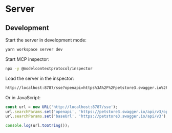 # Server

## Development

Start the server in development mode:

```bash
yarn workspace server dev
```

Start MCP inspector:

```bash
npx -y @modelcontextprotocol/inspector
```

Load the server in the inspector:

```bash
http://localhost:8787/sse?openapi=https%3A%2F%2Fpetstore3.swagger.io%2Fapi%2Fv3%2Fopenapi.json&baseUrl=https%3A%2F%2Fpetstore3.swagger.io%2Fapi%2Fv3
```

Or in JavaScript:

```js
const url = new URL('http://localhost:8787/sse');
url.searchParams.set('openapi', 'https://petstore3.swagger.io/api/v3/openapi.json');
url.searchParams.set('baseUrl', 'https://petstore3.swagger.io/api/v3');

console.log(url.toString());
```

